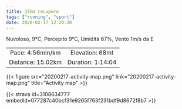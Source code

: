 ```yaml
---
title: 15km recupero
tags: ["running", "sport"]
date: 2020-02-17 12:20:30
---
```

Nuvoloso, 9°C, Percepito 9°C, Umidità 67%, Vento 1m/s da E

| | |
| :-: | :-: |
| Pace: 4:56min/km | Elevation: 68mt |
| Distance: 15.02km | Duration: 1:14:04 |



{{< figure src="20200217-activity-map.png" link="20200217-activity-map.png" title="Activity map" >}}


{{< strava id=3108634777 embedId=077287c40bcf31e9265f763f231bdf9d8672f8b7 >}}
